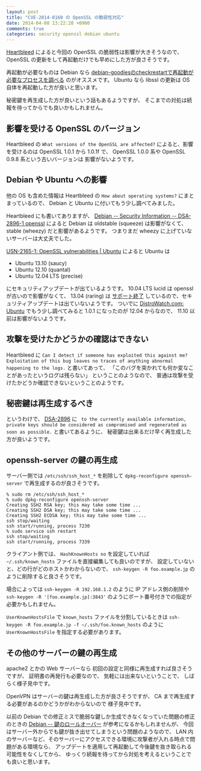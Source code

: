 ```yaml
---
layout: post
title: "CVE-2014-0160 の OpenSSL の脆弱性対応"
date: 2014-04-08 13:22:28 +0900
comments: true
categories: security openssl debian ubuntu
---
```

[Heartbleed](http://heartbleed.com/)
によると今回の OpenSSL の脆弱性は影響が大きそうなので、
OpenSSL の更新をして再起動だけでも早めにした方が良さそうです。

再起動が必要なものは Debian なら
[debian-goodiesのcheckrestartで再起動が必要なプロセスを調べる](http://blog.n-z.jp/blog/2013-12-06-checkrestart.html)
のがオススメです。
Ubuntu なら libssl の更新は OS 自体を再起動した方が良いと思います。

秘密鍵を再生成した方が良いという話もあるようですが、
そこまでの対処は続報を待ってからでも良いかもしれません。

<!--more-->

## 影響を受ける OpenSSL のバージョン

Heartbleed の `What versions of the OpenSSL are affected?`
によると、影響を受けるのは OpenSSL 1.0.1 から 1.0.1f で、
OpenSSL 1.0.0 系や OpenSSL 0.9.8 系という古いバージョンは
影響がないようです。

## Debian や Ubuntu への影響

他の OS も含めた情報は
Heartbleed の `How about operating systems?`
にまとまっているので、
Debian と Ubuntu に付いてもう少し調べてみました。

Heartbleed にも書いてありますが、
[Debian -- Security Information -- DSA-2896-1 openssl](https://www.debian.org/security/2014/dsa-2896)
によると Debian は oldstable (squeeze) は影響がなくて、
stable (wheezy) だと影響があるようです。
つまりまだ wheezy に上げていないサーバーは大丈夫でした。

[USN-2165-1: OpenSSL vulnerabilities | Ubuntu](http://www.ubuntu.com/usn/usn-2165-1/)
によると Ubuntu は

- Ubuntu 13.10 (saucy)
- Ubuntu 12.10 (quantal)
- Ubuntu 12.04 LTS (precise)

にセキュリティアップデートが出ているようです。
10.04 LTS lucid は openssl が古いので影響がなくて、
13.04 (raring) は
[サポート終了](http://www.ubuntu.com/info/release-end-of-life)
しているので、セキュリティアップデートは出ていないようです。
ついでに
[DistroWatch.com: Ubuntu](http://distrowatch.com/table.php?distribution=ubuntu)
でもう少し調べてみると 1.0.1 になったのが 12.04 からなので、
11.10 以前は影響がないようです。

## 攻撃を受けたかどうかの確認はできない

Heartbleed に
`Can I detect if someone has exploited this against me?`
`Exploitation of this bug leaves no traces of anything abnormal happening to the logs.`
と書いてあって、
「このバグを突かれても何か変なことがあったというログは残らない」
ということのようなので、
普通は攻撃を受けたかどうか確認できないということのようです。

## 秘密鍵は再生成するべき

というわけで、
[DSA-2896](https://www.debian.org/security/2014/dsa-2896)
に
` to the currently available information, private keys should be considered as compromised and regenerated as soon as possible.`
と書いてあるように、
秘密鍵は出来るだけ早く再生成した方が良いようです。

## openssh-server の鍵の再生成

サーバー側では `/etc/ssh/ssh_host_*` を削除して `dpkg-reconfigure openssh-server` で再生成するのが良さそうです。

```
% sudo rm /etc/ssh/ssh_host_*
% sudo dpkg-reconfigure openssh-server
Creating SSH2 RSA key; this may take some time ...
Creating SSH2 DSA key; this may take some time ...
Creating SSH2 ECDSA key; this may take some time ...
ssh stop/waiting
ssh start/running, process 7230
% sudo service ssh restart
ssh stop/waiting
ssh start/running, process 7339
```

クライアント側では、
`HashKnownHosts no`
を設定していれば
`~/.ssh/known_hosts`
ファイルを直接編集しても良いのですが、
設定していないと、どの行がどのホストかわからないので、
`ssh-keygen -R foo.example.jp`
のように削除すると良さそうです。

場合によっては
`ssh-keygen -R 192.168.1.2`
のように IP アドレス側の削除や
`ssh-keygen -R '[foo.example.jp]:3843'`
のようにポート番号付きでの指定が必要かもしれません。

`UserKnownHostsFile` で `known_hosts` ファイルを分割しているときは
`ssh-keygen -R foo.example.jp -f ~/.ssh/foo.known_hosts` のように
`UserKnownHostsFile` を指定する必要があります。

## その他のサーバーの鍵の再生成

apache2 とかの Web サーバーなら
初回の設定と同様に再生成すれば良さそうですが、
証明書の再発行も必要なので、
気軽には出来ないということで、
しばらく様子見中です。

OpenVPN はサーバーの鍵は再生成した方が良さそうですが、
CA まで再生成する必要があるのかどうかがわからないので
様子見中です。

以前の Debian での修正ミスで脆弱な鍵しか生成できなくなっていた問題の修正のときの
[Debian -- 鍵のロールオーバー](https://www.debian.org/security/key-rollover/)
が参考になるかもしれませんが、
今回はサーバー外からでも鍵が抜き出せてしまうという問題のようなので、
LAN 内のサーバーなど、そのサーバーにアクセスできる環境に攻撃者が入れる時点で問題がある環境なら、
アップデートを適用して再起動して今後鍵を抜き取られる可能性をなくしてから、
ゆっくり続報を待ってから対処を考えるということでも良いと思います。
